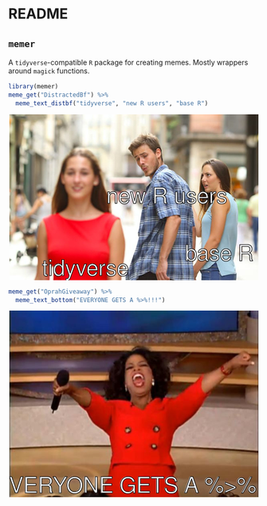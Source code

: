 README
================

## `memer`

A `tidyverse`-compatible `R` package for creating memes. Mostly wrappers
around `magick` functions.

``` r
library(memer)
meme_get("DistractedBf") %>% 
  meme_text_distbf("tidyverse", "new R users", "base R")
```

<img src="README_files/figure-gfm/cdistbf-1.png" style="display: block; margin: auto;" />

``` r
meme_get("OprahGiveaway") %>% 
  meme_text_bottom("EVERYONE GETS A %>%!!!")
```

<img src="README_files/figure-gfm/oprah-1.png" style="display: block; margin: auto;" />
